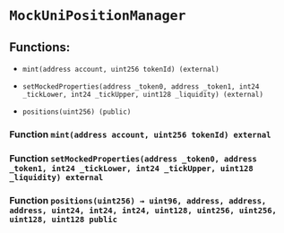# `MockUniPositionManager`

## Functions:

- `mint(address account, uint256 tokenId) (external)`

- `setMockedProperties(address _token0, address _token1, int24 _tickLower, int24 _tickUpper, uint128 _liquidity) (external)`

- `positions(uint256) (public)`

### Function `mint(address account, uint256 tokenId) external`

### Function `setMockedProperties(address _token0, address _token1, int24 _tickLower, int24 _tickUpper, uint128 _liquidity) external`

### Function `positions(uint256) → uint96, address, address, address, uint24, int24, int24, uint128, uint256, uint256, uint128, uint128 public`
